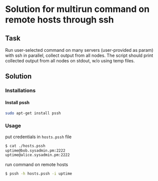 # Solution for multirun command on remote hosts through ssh
## Task
Run user-selected command on many servers (user-provided as param) with ssh in parallel, collect output from all nodes. The script should print collected output from all nodes on stdout, w/o using temp files.
## Solution
### Installations
#### Install pssh
```bash
sudo apt-get install pssh
```

### Usage
put credentials in `hosts.pssh` file
```bash
$ cat ./hosts.pssh 
uptime@bob.sysadmin.pm:2222
uptime@alice.sysadmin.pm:2222
```
run command on remote hosts
```bash
$ pssh -h hosts.pssh -i uptime
```


